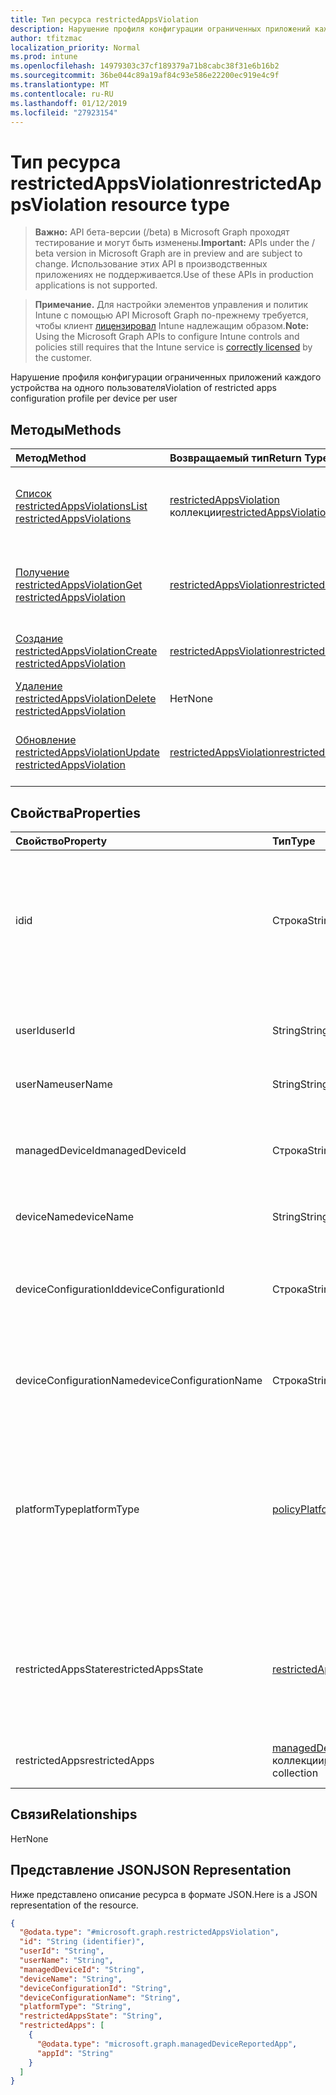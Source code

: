 ```yaml
---
title: Тип ресурса restrictedAppsViolation
description: Нарушение профиля конфигурации ограниченных приложений каждого устройства на одного пользователя
author: tfitzmac
localization_priority: Normal
ms.prod: intune
ms.openlocfilehash: 14979303c37cf189379a71b8cabc38f31e6b16b2
ms.sourcegitcommit: 36be044c89a19af84c93e586e22200ec919e4c9f
ms.translationtype: MT
ms.contentlocale: ru-RU
ms.lasthandoff: 01/12/2019
ms.locfileid: "27923154"
---
```

# <a name="restrictedappsviolation-resource-type"></a><span data-ttu-id="4427e-103">Тип ресурса restrictedAppsViolation</span><span class="sxs-lookup"><span data-stu-id="4427e-103">restrictedAppsViolation resource type</span></span>

> <span data-ttu-id="4427e-104">**Важно:** API бета-версии (/beta) в Microsoft Graph проходят тестирование и могут быть изменены.</span><span class="sxs-lookup"><span data-stu-id="4427e-104">**Important:** APIs under the / beta version in Microsoft Graph are in preview and are subject to change.</span></span> <span data-ttu-id="4427e-105">Использование этих API в производственных приложениях не поддерживается.</span><span class="sxs-lookup"><span data-stu-id="4427e-105">Use of these APIs in production applications is not supported.</span></span>

> <span data-ttu-id="4427e-106">**Примечание.** Для настройки элементов управления и политик Intune с помощью API Microsoft Graph по-прежнему требуется, чтобы клиент [лицензировал](https://go.microsoft.com/fwlink/?linkid=839381) Intune надлежащим образом.</span><span class="sxs-lookup"><span data-stu-id="4427e-106">**Note:** Using the Microsoft Graph APIs to configure Intune controls and policies still requires that the Intune service is [correctly licensed](https://go.microsoft.com/fwlink/?linkid=839381) by the customer.</span></span>

<span data-ttu-id="4427e-107">Нарушение профиля конфигурации ограниченных приложений каждого устройства на одного пользователя</span><span class="sxs-lookup"><span data-stu-id="4427e-107">Violation of restricted apps configuration profile per device per user</span></span>
## <a name="methods"></a><span data-ttu-id="4427e-108">Методы</span><span class="sxs-lookup"><span data-stu-id="4427e-108">Methods</span></span>
|<span data-ttu-id="4427e-109">Метод</span><span class="sxs-lookup"><span data-stu-id="4427e-109">Method</span></span>|<span data-ttu-id="4427e-110">Возвращаемый тип</span><span class="sxs-lookup"><span data-stu-id="4427e-110">Return Type</span></span>|<span data-ttu-id="4427e-111">Описание</span><span class="sxs-lookup"><span data-stu-id="4427e-111">Description</span></span>|
|:---|:---|:---|
|[<span data-ttu-id="4427e-112">Список restrictedAppsViolations</span><span class="sxs-lookup"><span data-stu-id="4427e-112">List restrictedAppsViolations</span></span>](../api/intune-deviceconfig-restrictedappsviolation-list.md)|<span data-ttu-id="4427e-113">[restrictedAppsViolation](../resources/intune-deviceconfig-restrictedappsviolation.md) коллекции</span><span class="sxs-lookup"><span data-stu-id="4427e-113">[restrictedAppsViolation](../resources/intune-deviceconfig-restrictedappsviolation.md) collection</span></span>|<span data-ttu-id="4427e-114">Свойства списка и связей объектов [restrictedAppsViolation](../resources/intune-deviceconfig-restrictedappsviolation.md) .</span><span class="sxs-lookup"><span data-stu-id="4427e-114">List properties and relationships of the [restrictedAppsViolation](../resources/intune-deviceconfig-restrictedappsviolation.md) objects.</span></span>|
|[<span data-ttu-id="4427e-115">Получение restrictedAppsViolation</span><span class="sxs-lookup"><span data-stu-id="4427e-115">Get restrictedAppsViolation</span></span>](../api/intune-deviceconfig-restrictedappsviolation-get.md)|[<span data-ttu-id="4427e-116">restrictedAppsViolation</span><span class="sxs-lookup"><span data-stu-id="4427e-116">restrictedAppsViolation</span></span>](../resources/intune-deviceconfig-restrictedappsviolation.md)|<span data-ttu-id="4427e-117">Чтение свойства и связи объекта [restrictedAppsViolation](../resources/intune-deviceconfig-restrictedappsviolation.md) .</span><span class="sxs-lookup"><span data-stu-id="4427e-117">Read properties and relationships of the [restrictedAppsViolation](../resources/intune-deviceconfig-restrictedappsviolation.md) object.</span></span>|
|[<span data-ttu-id="4427e-118">Создание restrictedAppsViolation</span><span class="sxs-lookup"><span data-stu-id="4427e-118">Create restrictedAppsViolation</span></span>](../api/intune-deviceconfig-restrictedappsviolation-create.md)|[<span data-ttu-id="4427e-119">restrictedAppsViolation</span><span class="sxs-lookup"><span data-stu-id="4427e-119">restrictedAppsViolation</span></span>](../resources/intune-deviceconfig-restrictedappsviolation.md)|<span data-ttu-id="4427e-120">Создание нового объекта [restrictedAppsViolation](../resources/intune-deviceconfig-restrictedappsviolation.md) .</span><span class="sxs-lookup"><span data-stu-id="4427e-120">Create a new [restrictedAppsViolation](../resources/intune-deviceconfig-restrictedappsviolation.md) object.</span></span>|
|[<span data-ttu-id="4427e-121">Удаление restrictedAppsViolation</span><span class="sxs-lookup"><span data-stu-id="4427e-121">Delete restrictedAppsViolation</span></span>](../api/intune-deviceconfig-restrictedappsviolation-delete.md)|<span data-ttu-id="4427e-122">Нет</span><span class="sxs-lookup"><span data-stu-id="4427e-122">None</span></span>|<span data-ttu-id="4427e-123">Удаляет [restrictedAppsViolation](../resources/intune-deviceconfig-restrictedappsviolation.md).</span><span class="sxs-lookup"><span data-stu-id="4427e-123">Deletes a [restrictedAppsViolation](../resources/intune-deviceconfig-restrictedappsviolation.md).</span></span>|
|[<span data-ttu-id="4427e-124">Обновление restrictedAppsViolation</span><span class="sxs-lookup"><span data-stu-id="4427e-124">Update restrictedAppsViolation</span></span>](../api/intune-deviceconfig-restrictedappsviolation-update.md)|[<span data-ttu-id="4427e-125">restrictedAppsViolation</span><span class="sxs-lookup"><span data-stu-id="4427e-125">restrictedAppsViolation</span></span>](../resources/intune-deviceconfig-restrictedappsviolation.md)|<span data-ttu-id="4427e-126">Обновление свойства объекта [restrictedAppsViolation](../resources/intune-deviceconfig-restrictedappsviolation.md) .</span><span class="sxs-lookup"><span data-stu-id="4427e-126">Update the properties of a [restrictedAppsViolation](../resources/intune-deviceconfig-restrictedappsviolation.md) object.</span></span>|

## <a name="properties"></a><span data-ttu-id="4427e-127">Свойства</span><span class="sxs-lookup"><span data-stu-id="4427e-127">Properties</span></span>
|<span data-ttu-id="4427e-128">Свойство</span><span class="sxs-lookup"><span data-stu-id="4427e-128">Property</span></span>|<span data-ttu-id="4427e-129">Тип</span><span class="sxs-lookup"><span data-stu-id="4427e-129">Type</span></span>|<span data-ttu-id="4427e-130">Описание</span><span class="sxs-lookup"><span data-stu-id="4427e-130">Description</span></span>|
|:---|:---|:---|
|<span data-ttu-id="4427e-131">id</span><span class="sxs-lookup"><span data-stu-id="4427e-131">id</span></span>|<span data-ttu-id="4427e-132">Строка</span><span class="sxs-lookup"><span data-stu-id="4427e-132">String</span></span>|<span data-ttu-id="4427e-133">Уникальный идентификатор для объекта.</span><span class="sxs-lookup"><span data-stu-id="4427e-133">Unique identifier for the object.</span></span> <span data-ttu-id="4427e-134">Состоит из accountId, deviceId, policyId и идентификатор пользователя</span><span class="sxs-lookup"><span data-stu-id="4427e-134">Composed from accountId, deviceId, policyId and userId</span></span>|
|<span data-ttu-id="4427e-135">userId</span><span class="sxs-lookup"><span data-stu-id="4427e-135">userId</span></span>|<span data-ttu-id="4427e-136">String</span><span class="sxs-lookup"><span data-stu-id="4427e-136">String</span></span>|<span data-ttu-id="4427e-137">Уникальный идентификатор пользователя, должен быть идентификатор Guid</span><span class="sxs-lookup"><span data-stu-id="4427e-137">User unique identifier, must be Guid</span></span>|
|<span data-ttu-id="4427e-138">userName</span><span class="sxs-lookup"><span data-stu-id="4427e-138">userName</span></span>|<span data-ttu-id="4427e-139">String</span><span class="sxs-lookup"><span data-stu-id="4427e-139">String</span></span>|<span data-ttu-id="4427e-140">Имя пользователя</span><span class="sxs-lookup"><span data-stu-id="4427e-140">User name</span></span>|
|<span data-ttu-id="4427e-141">managedDeviceId</span><span class="sxs-lookup"><span data-stu-id="4427e-141">managedDeviceId</span></span>|<span data-ttu-id="4427e-142">Строка</span><span class="sxs-lookup"><span data-stu-id="4427e-142">String</span></span>|<span data-ttu-id="4427e-143">Уникальный идентификатор управляемого устройства, должен быть идентификатор Guid</span><span class="sxs-lookup"><span data-stu-id="4427e-143">Managed device unique identifier, must be Guid</span></span>|
|<span data-ttu-id="4427e-144">deviceName</span><span class="sxs-lookup"><span data-stu-id="4427e-144">deviceName</span></span>|<span data-ttu-id="4427e-145">String</span><span class="sxs-lookup"><span data-stu-id="4427e-145">String</span></span>|<span data-ttu-id="4427e-146">Имя устройства</span><span class="sxs-lookup"><span data-stu-id="4427e-146">Device name</span></span>|
|<span data-ttu-id="4427e-147">deviceConfigurationId</span><span class="sxs-lookup"><span data-stu-id="4427e-147">deviceConfigurationId</span></span>|<span data-ttu-id="4427e-148">Строка</span><span class="sxs-lookup"><span data-stu-id="4427e-148">String</span></span>|<span data-ttu-id="4427e-149">Конфигурация профиля уникальный идентификатор устройства, должен быть идентификатор Guid</span><span class="sxs-lookup"><span data-stu-id="4427e-149">Device configuration profile unique identifier, must be Guid</span></span>|
|<span data-ttu-id="4427e-150">deviceConfigurationName</span><span class="sxs-lookup"><span data-stu-id="4427e-150">deviceConfigurationName</span></span>|<span data-ttu-id="4427e-151">Строка</span><span class="sxs-lookup"><span data-stu-id="4427e-151">String</span></span>|<span data-ttu-id="4427e-152">Имя профиля конфигурации устройства</span><span class="sxs-lookup"><span data-stu-id="4427e-152">Device configuration profile name</span></span>|
|<span data-ttu-id="4427e-153">platformType</span><span class="sxs-lookup"><span data-stu-id="4427e-153">platformType</span></span>|[<span data-ttu-id="4427e-154">policyPlatformType</span><span class="sxs-lookup"><span data-stu-id="4427e-154">policyPlatformType</span></span>](../resources/intune-deviceconfig-policyplatformtype.md)|<span data-ttu-id="4427e-155">Тип платформы.</span><span class="sxs-lookup"><span data-stu-id="4427e-155">Platform type.</span></span> <span data-ttu-id="4427e-156">Возможные значения: `android`, `androidForWork`, `iOS`, `macOS`, `windowsPhone81`, `windows81AndLater`, `windows10AndLater`, `androidWorkProfile`, `all`.</span><span class="sxs-lookup"><span data-stu-id="4427e-156">Possible values are: `android`, `androidForWork`, `iOS`, `macOS`, `windowsPhone81`, `windows81AndLater`, `windows10AndLater`, `androidWorkProfile`, `all`.</span></span>|
|<span data-ttu-id="4427e-157">restrictedAppsState</span><span class="sxs-lookup"><span data-stu-id="4427e-157">restrictedAppsState</span></span>|[<span data-ttu-id="4427e-158">restrictedAppsState</span><span class="sxs-lookup"><span data-stu-id="4427e-158">restrictedAppsState</span></span>](../resources/intune-deviceconfig-restrictedappsstate.md)|<span data-ttu-id="4427e-159">Состояние ограниченных приложений.</span><span class="sxs-lookup"><span data-stu-id="4427e-159">Restricted apps state.</span></span> <span data-ttu-id="4427e-160">Возможные значения: `prohibitedApps`, `notApprovedApps`.</span><span class="sxs-lookup"><span data-stu-id="4427e-160">Possible values are: `prohibitedApps`, `notApprovedApps`.</span></span>|
|<span data-ttu-id="4427e-161">restrictedApps</span><span class="sxs-lookup"><span data-stu-id="4427e-161">restrictedApps</span></span>|<span data-ttu-id="4427e-162">[managedDeviceReportedApp](../resources/intune-deviceconfig-manageddevicereportedapp.md) коллекции</span><span class="sxs-lookup"><span data-stu-id="4427e-162">[managedDeviceReportedApp](../resources/intune-deviceconfig-manageddevicereportedapp.md) collection</span></span>|<span data-ttu-id="4427e-163">Список нарушенных ограниченных приложений</span><span class="sxs-lookup"><span data-stu-id="4427e-163">List of violated restricted apps</span></span>|

## <a name="relationships"></a><span data-ttu-id="4427e-164">Связи</span><span class="sxs-lookup"><span data-stu-id="4427e-164">Relationships</span></span>
<span data-ttu-id="4427e-165">Нет</span><span class="sxs-lookup"><span data-stu-id="4427e-165">None</span></span>
## <a name="json-representation"></a><span data-ttu-id="4427e-166">Представление JSON</span><span class="sxs-lookup"><span data-stu-id="4427e-166">JSON Representation</span></span>
<span data-ttu-id="4427e-167">Ниже представлено описание ресурса в формате JSON.</span><span class="sxs-lookup"><span data-stu-id="4427e-167">Here is a JSON representation of the resource.</span></span>
<!-- {
  "blockType": "resource",
  "keyProperty": "id",
  "@odata.type": "microsoft.graph.restrictedAppsViolation"
}
-->
``` json
{
  "@odata.type": "#microsoft.graph.restrictedAppsViolation",
  "id": "String (identifier)",
  "userId": "String",
  "userName": "String",
  "managedDeviceId": "String",
  "deviceName": "String",
  "deviceConfigurationId": "String",
  "deviceConfigurationName": "String",
  "platformType": "String",
  "restrictedAppsState": "String",
  "restrictedApps": [
    {
      "@odata.type": "microsoft.graph.managedDeviceReportedApp",
      "appId": "String"
    }
  ]
}
```





